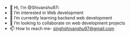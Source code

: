 - 👋 Hi, I’m @Shivanshu97i
- 👀 I’m interested in Web development
- 🌱 I’m currently learning backend web development
- 💞️ I’m looking to collaborate on web development projects
- 📫 How to reach me- singhshivanshu97@gmail.com

<!---
Shivanshu97i/Shivanshu97i is a ✨ special ✨ repository because its `README.md` (this file) appears on your GitHub profile.
You can click the Preview link to take a look at your changes.
--->
